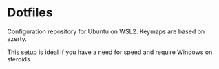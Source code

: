 # Dotfiles

Configuration repository for Ubuntu on WSL2. Keymaps are based on azerty.

This setup is ideal if you have a need for speed and require Windows on steroids.
